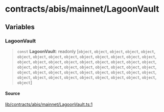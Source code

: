 # contracts/abis/mainnet/LagoonVault

## Variables

### LagoonVault

> `const` **LagoonVault**: readonly [`object`, `object`, `object`, `object`, `object`, `object`, `object`, `object`, `object`, `object`, `object`, `object`, `object`, `object`, `object`, `object`, `object`, `object`, `object`, `object`, `object`, `object`, `object`, `object`, `object`, `object`, `object`, `object`, `object`, `object`, `object`, `object`, `object`, `object`, `object`, `object`, `object`, `object`, `object`, `object`, `object`, `object`, `object`, `object`, `object`, `object`, `object`, `object`, `object`, `object`, `object`]

#### Source

[lib/contracts/abis/mainnet/LagoonVault.ts:1](https://github.com/PufferFinance/puffer-sdk/blob/1695f0989bbc85c5de805d8ff3a9407c9d81710f/lib/contracts/abis/mainnet/LagoonVault.ts#L1)
